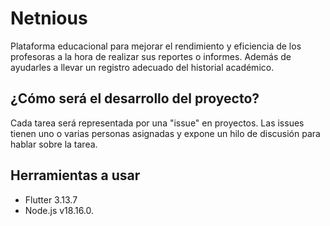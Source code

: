 # Netnious
Plataforma educacional para mejorar el rendimiento y eficiencia de los profesoras a la hora de realizar sus reportes o informes. Además de ayudarles a llevar un registro adecuado del historial académico.

## ¿Cómo será el desarrollo del proyecto?
Cada tarea será representada por una "issue" en proyectos. Las issues tienen uno o varias personas asignadas y expone un hilo de discusión para hablar sobre la tarea.

## Herramientas a usar 
- Flutter 3.13.7
- Node.js v18.16.0.
